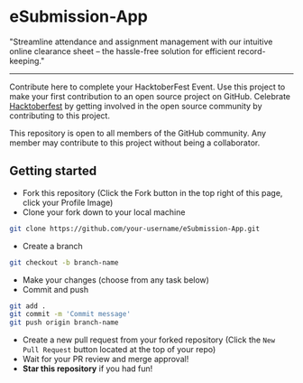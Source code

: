 # eSubmission-App
 "Streamline attendance and assignment management with our intuitive online clearance
          sheet – the hassle-free solution for efficient record-keeping."

-----------------------------------------------------------------------------------------------------------------------------------------------------------

Contribute here to complete your HacktoberFest Event. 
Use this project to make your first contribution to an open source project on GitHub.
Celebrate [Hacktoberfest](https://hacktoberfest.com/) by getting involved in the open source community by contributing to this project.


This repository is open to all members of the GitHub community. Any member may contribute to this project without being a collaborator.


## Getting started

- Fork this repository (Click the Fork button in the top right of this page, click your Profile Image)
- Clone your fork down to your local machine

```sh
git clone https://github.com/your-username/eSubmission-App.git
```

- Create a branch

```sh
git checkout -b branch-name
```

- Make your changes (choose from any task below)
- Commit and push

```sh
git add .
git commit -m 'Commit message'
git push origin branch-name
```

- Create a new pull request from your forked repository (Click the `New Pull Request` button located at the top of your repo)
- Wait for your PR review and merge approval!
- **Star this repository** if you had fun!
